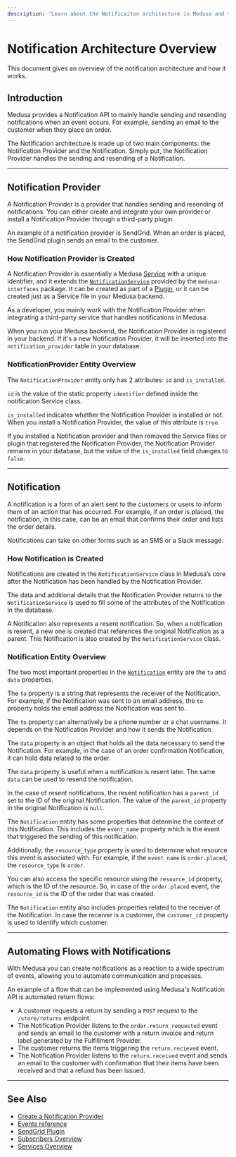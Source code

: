 ```yaml
---
description: 'Learn about the Notificaiton architecture in Medusa and the automation flow. The Notification Architecture is made up of the Notification Provider and Notification.'
---
```


# Notification Architecture Overview

This document gives an overview of the notification architecture and how it works.

## Introduction

Medusa provides a Notification API to mainly handle sending and resending notifications when an event occurs. For example, sending an email to the customer when they place an order.

The Notification architecture is made up of two main components: the Notification Provider and the Notification. Simply put, the Notification Provider handles the sending and resending of a Notification.

---

## Notification Provider

A Notification Provider is a provider that handles sending and resending of notifications. You can either create and integrate your own provider or install a Notification Provider through a third-party plugin.

An example of a notification provider is SendGrid. When an order is placed, the SendGrid plugin sends an email to the customer.

### How Notification Provider is Created

A Notification Provider is essentially a Medusa [Service](../services/create-service.md) with a unique identifier, and it extends the [`NotificationService`](../../references/services/classes/NotificationService.md) provided by the `medusa-interfaces` package. It can be created as part of a [Plugin](../plugins/overview.md), or it can be created just as a Service file in your Medusa backend.

As a developer, you mainly work with the Notification Provider when integrating a third-party service that handles notifications in Medusa.

When you run your Medusa backend, the Notification Provider is registered in your backend. If it's a new Notification Provider, it will be inserted into the `notification_provider` table in your database.

### NotificationProvider Entity Overview

The `NotificationProvider` entity only has 2 attributes: `id` and `is_installed`.

`id` is the value of the static property `identifier` defined inside the notification Service class.

`is_installed` indicates whether the Notification Provider is installed or not. When you install a Notification Provider, the value of this attribute is `true`.

If you installed a Notification provider and then removed the Service files or plugin that registered the Notification Provider, the Notification Provider remains in your database, but the value of the `is_installed` field changes to `false`.

---

## Notification
A notification is a form of an alert sent to the customers or users to inform them of an action that has occurred. For example, if an order is placed, the notification, in this case, can be an email that confirms their order and lists the order details.

Notifications can take on other forms such as an SMS or a Slack message.

### How Notification is Created

Notifications are created in the `NotificationService` class in Medusa’s core after the Notification has been handled by the Notification Provider.

The data and additional details that the Notification Provider returns to the `NotificationService` is used to fill some of the attributes of the Notification in the database.

A Notification also represents a resent notification. So, when a notification is resent, a new one is created that references the original Notification as a parent. This Notification is also created by the `NotificationService` class.

### Notification Entity Overview

The two most important properties in the [`Notification`](../../references/entities/classes/Notification.md) entity are the `to` and `data` properties.

The `to` property is a string that represents the receiver of the Notification. For example, if the Notification was sent to an email address, the `to` property holds the email address the Notification was sent to.

The `to` property can alternatively be a phone number or a chat username. It depends on the Notification Provider and how it sends the Notification.

The `data` property is an object that holds all the data necessary to send the Notification. For example, in the case of an order confirmation Notification, it can hold data related to the order.

The `data` property is useful when a notification is resent later. The same `data` can be used to resend the notification.

In the case of resent notifications, the resent notification has a `parent_id` set to the ID of the original Notification. The value of the `parent_id` property in the original Notification is `null`.

The `Notification` entity has some properties that determine the context of this Notification. This includes the `event_name` property which is the event that triggered the sending of this notification.

Additionally, the `resource_type` property is used to determine what resource this event is associated with. For example, if the `event_name` is `order.placed`, the `resource_type` is `order`.

You can also access the specific resource using the `resource_id` property, which is the ID of the resource. So, in case of the `order.placed` event, the `resource_id` is the ID of the order that was created.

The `Notification` entity also includes properties related to the receiver of the Notification. In case the receiver is a customer, the `customer_id` property is used to identify which customer.

---

## Automating Flows with Notifications

With Medusa you can create notifications as a reaction to a wide spectrum of events, allowing you to automate communication and processes. 

An example of a flow that can be implemented using Medusa's Notification API is automated return flows:

- A customer requests a return by sending a `POST` request to the `/store/returns` endpoint.
- The Notification Provider listens to the `order.return_requested` event and sends an email to the customer with a return invoice and return label generated by the Fulfillment Provider.
- The customer returns the items triggering the `return.recieved` event.
- The Notification Provider listens to the `return.received` event and sends an email to the customer with confirmation that their items have been received and that a refund has been issued.

---

## See Also

- [Create a Notification Provider](./create-notification-provider.md)
- [Events reference](../events/events-list.md)
- [SendGrid Plugin](../../plugins/notifications/sendgrid.mdx)
- [Subscribers Overview](../events/create-subscriber.md)
- [Services Overview](../services/create-service.md)
